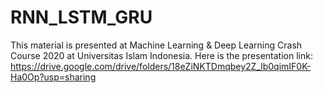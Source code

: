 # RNN_LSTM_GRU

This material is presented at Machine Learning & Deep Learning Crash Course 2020 at Universitas Islam Indonesia.
Here is the presentation link: https://drive.google.com/drive/folders/18eZiNKTDmqbey2Z_lb0qimIF0K-Ha0Op?usp=sharing
